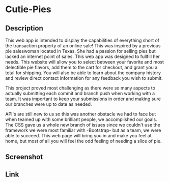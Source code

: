 # Cutie-Pies

## Description

This web app is intended to display the capabilities of everything short of the transaction property of an online sale! This was inspired by a previous pie saleswoman located in Texas. She had a passion for selling pies but lacked an internet point of sales. This web app was designed to fullfill her needs. This website will allow you to select between your favorite and most delectible pie flavors, add them to the cart for checkout, and grant you a total for shipping. You will also be able to learn about the company history and review direct contact information for any feedback you wish to submit.

This project proved most challenging as there were so many aspects to actually submitting each commit and branch push when working with a team. It was important to keep your submissions in order and making sure our branches were up to date as needed. 

API's are still new to us so this was another obstacle we had to face but when teamed up with some brilliant people, we accomplished our goals. The CSS gave us a whole new branch of issues since we couldn't use the framework we were most familiar with -Bootstrap- but as a team, we were able to succeed. This web page will bring you in and make you feel at home, but most of all you will feel the odd feeling of needing a slice of pie.

## Screenshot

## Link 

